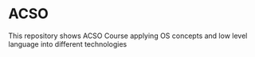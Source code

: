 # ACSO
This repository shows ACSO Course applying OS concepts and low level language into different technologies
